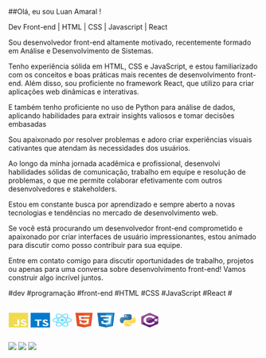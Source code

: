 ##Olá, eu sou Luan Amaral !

Dev Front-end | HTML | CSS | Javascript | React

Sou desenvolvedor front-end altamente motivado, recentemente formado em Análise e Desenvolvimento de Sistemas. 

Tenho experiência sólida em HTML, CSS e JavaScript, e estou familiarizado com os conceitos e boas práticas mais recentes de desenvolvimento front-end. Além disso, sou proficiente no framework React, que utilizo para criar aplicações web dinâmicas e interativas.

E também tenho proficiente no uso de Python para análise de dados, aplicando habilidades para extrair insights valiosos e tomar decisões embasadas

Sou apaixonado por resolver problemas e adoro criar experiências visuais cativantes que atendam às necessidades dos usuários.

Ao longo da minha jornada acadêmica e profissional, desenvolvi habilidades sólidas de comunicação, trabalho em equipe e resolução de problemas, o que me permite colaborar efetivamente com outros desenvolvedores e stakeholders.

Estou em constante busca por aprendizado e sempre aberto a novas tecnologias e tendências no mercado de desenvolvimento web. 

Se você está procurando um desenvolvedor front-end comprometido e apaixonado por criar interfaces de usuário impressionantes, estou animado para discutir como posso contribuir para sua equipe.

Entre em contato comigo para discutir oportunidades de trabalho, projetos ou apenas para uma conversa sobre desenvolvimento front-end! Vamos construir algo incrível juntos.

#dev #programação #front-end #HTML #CSS #JavaScript #React #




<div style="display: inline_block"><br>
  <img align="center" alt="Rafa-Js" height="30" width="40" src="https://raw.githubusercontent.com/devicons/devicon/master/icons/javascript/javascript-plain.svg">
  <img align="center" alt="Rafa-Ts" height="30" width="40" src="https://raw.githubusercontent.com/devicons/devicon/master/icons/typescript/typescript-plain.svg">
  <img align="center" alt="Rafa-React" height="30" width="40" src="https://raw.githubusercontent.com/devicons/devicon/master/icons/react/react-original.svg">
  <img align="center" alt="Rafa-HTML" height="30" width="40" src="https://raw.githubusercontent.com/devicons/devicon/master/icons/html5/html5-original.svg">
  <img align="center" alt="Rafa-CSS" height="30" width="40" src="https://raw.githubusercontent.com/devicons/devicon/master/icons/css3/css3-original.svg">
  <img align="center" alt="Rafa-Python" height="30" width="40" src="https://raw.githubusercontent.com/devicons/devicon/master/icons/python/python-original.svg">
  <img align="center" alt="Rafa-Csharp" height="30" width="40" src="https://raw.githubusercontent.com/devicons/devicon/master/icons/csharp/csharp-original.svg">
</div>

##
<div> 
  
  <a href="https://www.instagram.com/proencaamaral/" target="_blank"><img src="https://img.shields.io/badge/-Instagram-%23E4405F?style=for-the-badge&logo=instagram&logoColor=white" target="_blank"></a> 
  <a href = "mailto:luaan.r@gmail.com"><img src="https://img.shields.io/badge/-Gmail-%23333?style=for-the-badge&logo=gmail&logoColor=white" target="_blank"></a>
  <a href="https://www.linkedin.com/in/luan-amaral-422833225/" target="_blank"><img src="https://img.shields.io/badge/-LinkedIn-%230077B5?style=for-the-badge&logo=linkedin&logoColor=white" target="_blank"></a> 
  
</div>
